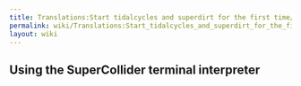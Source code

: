 ```yaml
---
title: Translations:Start tidalcycles and superdirt for the first time/27/en
permalink: wiki/Translations:Start_tidalcycles_and_superdirt_for_the_first_time/27/en/
layout: wiki
---
```


## Using the SuperCollider terminal interpreter
